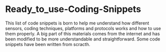 # Ready_to_use-Coding-Snippets
This list of code snippets is born to help me understand how different sensors, coding techniques, platforms and protocols works and how to use them properly. A big part of this materials comes from the internet and has been modified to be more understandable and straightforward. Some code snippets have been written from scracth.
